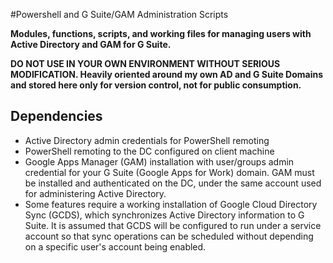 #Powershell and G Suite/GAM Administration Scripts
 
**Modules, functions, scripts, and working files for managing users with Active Directory and GAM for G Suite.** 

**DO NOT USE IN YOUR OWN ENVIRONMENT WITHOUT SERIOUS MODIFICATION. Heavily oriented around my own AD and G Suite Domains and stored here only for version control, not for public consumption.**

## Dependencies

  - Active Directory admin credentials for PowerShell remoting
  - PowerShell remoting to the DC configured on client machine
  - Google Apps Manager (GAM) installation with user/groups admin credential for your G Suite (Google Apps for Work) domain. GAM must be installed and authenticated on the DC, under the same account used for administering Active Directory.
  - Some features require a working installation of Google Cloud Directory Sync (GCDS), which synchronizes Active Directory information to G Suite. It is assumed that GCDS will be configured to run under a service account so that sync operations can be scheduled without depending on a specific user's account being enabled.
